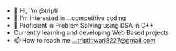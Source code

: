 - 👋 Hi, I’m @tripti
- 👀 I’m interested in ...competitive coding
- 🌱 Proficient in Problem Solving using DSA in C++
- Currently learning and developing Web Based projects
- 📫 How to reach me ...triptitiwari8227@gmail.com

<!---
tripti1308/tripti1308 is a ✨ special ✨ repository because its `README.md` (this file) appears on your GitHub profile.
You can click the Preview link to take a look at your changes.
--->

